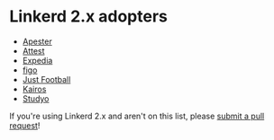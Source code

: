 # Linkerd 2.x adopters

- [Apester](https://apester.com)
- [Attest](https://www.askattest.com/)
- [Expedia](https://www.expedia.com/)
- [figo](https://www.figo.io/en/)
- [Just Football](https://justfootball.io/)
- [Kairos](https://kairos.com/)
- [Studyo](https://studyo.co)

If you're using Linkerd 2.x and aren't on this list, please [submit a pull
request](https://github.com/linkerd/linkerd2/pulls)!
